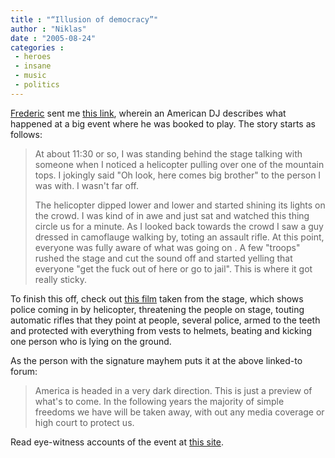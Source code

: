 ```yaml
---
title : "“Illusion of democracy”"
author : "Niklas"
date : "2005-08-24"
categories : 
 - heroes
 - insane
 - music
 - politics
---
```


[Frederic](http://www.flickr.com/photos/pivic/25957602) sent me [this link](http://www.404audio.com/forum/viewtopic.php?t=14814), wherein an American DJ describes what happened at a big event where he was booked to play. The story starts as follows:

> At about 11:30 or so, I was standing behind the stage talking with someone when I noticed a helicopter pulling over one of the mountain tops. I jokingly said "Oh look, here comes big brother" to the person I was with. I wasn't far off.
> 
> The helicopter dipped lower and lower and started shining its lights on the crowd. I was kind of in awe and just sat and watched this thing circle us for a minute. As I looked back towards the crowd I saw a guy dressed in camoflauge walking by, toting an assault rifle. At this point, everyone was fully aware of what was going on . A few "troops" rushed the stage and cut the sound off and started yelling that everyone "get the fuck out of here or go to jail". This is where it got really sticky.

To finish this off, check out [this film](http://homepage.mac.com/apexgrin/FileSharing2.html) taken from the stage, which shows police coming in by helicopter, threatening the people on stage, touting automatic rifles that they point at people, several police, armed to the teeth and protected with everything from vests to helmets, beating and kicking one person who is lying on the ground.

As the person with the signature mayhem puts it at the above linked-to forum:

> America is headed in a very dark direction. This is just a preview of what's to come. In the following years the majority of simple freedoms we have will be taken away, with out any media coverage or high court to protect us.

Read eye-witness accounts of the event at [this site](http://www.music-versus-guns.org).

